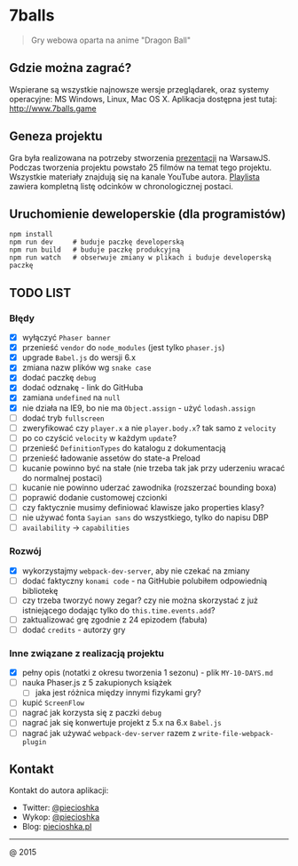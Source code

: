 # 7balls

> Gry webowa oparta na anime "Dragon Ball"

## Gdzie można zagrać?

Wspierane są wszystkie najnowsze wersje przeglądarek,
oraz systemy operacyjne: MS Windows, Linux, Mac OS X.
Aplikacja dostępna jest tutaj: http://www.7balls.game

## Geneza projektu

Gra była realizowana na potrzeby stworzenia [prezentacji](https://www.youtube.com/watch?v=klDeljOKDjU) na WarsawJS.
Podczas tworzenia projektu powstało 25 filmów na temat tego projektu.
Wszystkie materiały znajdują się na kanale YouTube autora.
[Playlista](https://www.youtube.com/playlist?list=PLDTdlgCXlVhjAlKJ1W2Y12Xejvt4Ih02p) zawiera
kompletną listę odcinków w chronologicznej postaci.

## Uruchomienie deweloperskie (dla programistów)

```
npm install
npm run dev     # buduje paczkę developerską
npm run build   # buduje paczkę produkcyjną
npm run watch   # obserwuje zmiany w plikach i buduje developerską paczkę
```

## TODO LIST

### Błędy

* [x] wyłączyć `Phaser banner`
* [x] przenieść `vendor` do `node_modules` (jest tylko `phaser.js`)
* [x] upgrade `Babel.js` do wersji 6.x
* [x] zmiana nazw plików wg `snake case`
* [x] dodać paczkę `debug`
* [x] dodać odznakę - link do GitHuba
* [x] zamiana `undefined` na `null`
* [x] nie działa na IE9, bo nie ma `Object.assign` - użyć `lodash.assign`
* [ ] dodać tryb `fullscreen`
* [ ] zweryfikować czy `player.x` a nie `player.body.x`? tak samo z `velocity`
* [ ] po co czyścić `velocity` w każdym `update`?
* [ ] przenieść `DefinitionTypes` do katalogu z dokumentacją
* [ ] przenieść ładowanie assetów do state-a Preload
* [ ] kucanie powinno być na stałe (nie trzeba tak jak przy uderzeniu wracać do normalnej postaci)
* [ ] kucanie nie powinno uderzać zawodnika (rozszerzać bounding boxa)
* [ ] poprawić dodanie customowej czcionki
* [ ] czy faktycznie musimy definiować klawisze jako properties klasy?
* [ ] nie używać fonta `Sayian sans` do wszystkiego, tylko do napisu DBP
* [ ] `availability` -> `capabilities`

### Rozwój

* [x] wykorzystajmy `webpack-dev-server`, aby nie czekać na zmiany
* [ ] dodać faktyczny `konami code` - na GitHubie polubiłem odpowiednią bibliotekę
* [ ] czy trzeba tworzyć nowy zegar? czy nie można skorzystać z już istniejącego dodając tylko do `this.time.events.add`?
* [ ] zaktualizować grę zgodnie z 24 epizodem (fabuła)
* [ ] dodać `credits` - autorzy gry

### Inne związane z realizacją projektu

* [x] pełny opis (notatki z okresu tworzenia 1 sezonu) - plik `MY-10-DAYS.md`
* [ ] nauka Phaser.js z 5 zakupionych książek
    * [ ] jaka jest różnica między innymi fizykami gry?
* [ ] kupić `ScreenFlow`
* [ ] nagrać jak korzysta się z paczki `debug`
* [ ] nagrać jak się konwertuje projekt z 5.x na 6.x `Babel.js`
* [ ] nagrać jak używać `webpack-dev-server` razem z `write-file-webpack-plugin`

## Kontakt

Kontakt do autora aplikacji:

 * Twitter: [@piecioshka](http://twitter.com/piecioshka)
 * Wykop: [@piecioshka](http://wykop.pl/profile/piecioshka)
 * Blog: [piecioshka.pl](https://piecioshka.pl/blog)

---

@ 2015
